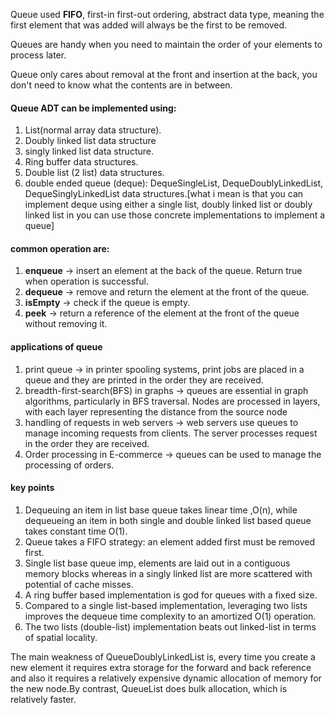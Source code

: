 Queue used **FIFO**, first-in first-out ordering, abstract data type, meaning the first element that was added will always be the first to be removed.

Queues are handy when you need to maintain the order of your elements to process later.

Queue only cares about removal at the front and insertion at the back, you don't need to know what the contents are in between.

#### Queue ADT can be implemented using:
1. List(normal array data structure).
2. Doubly linked list data structure
3. singly linked list data structure.
4. Ring buffer data structures.
5. Double list (2 list) data structures.
6. double ended queue (deque): DequeSingleList, DequeDoublyLinkedList, DequeSinglyLinkedList data structures.[what i mean is that you can implement deque using either a single list, doubly linked list or doubly linked list in you can use those concrete implementations to implement a queue]



#### common operation are:
1. **enqueue** -> insert an element at the back of the queue. Return true when operation is successful.
2. **dequeue** -> remove and return the element at the front of the queue.
3. **isEmpty** -> check if the queue is empty.
4. **peek** -> return a reference of the element at the front of the queue without removing it.


#### applications of queue 
1. print queue -> in printer spooling systems, print jobs are placed in a queue and they are printed in the order they are received.
2. breadth-first-search(BFS) in graphs -> queues are essential in graph algorithms, particularly in BFS traversal. Nodes are processed in layers, with each layer representing the distance from the source node
3. handling of requests in web servers -> web servers use queues to manage incoming requests from clients. The server processes request in the order they are received.
4. Order processing in E-commerce -> queues can be used to manage the processing of orders. 



#### key points
1. Dequeuing an item in list base queue takes linear time ,O(n), while dequeueing an item in both single and double linked list based queue takes constant time O(1).
2. Queue takes a FIFO strategy: an element added first must be removed first.
3. Single list base queue imp, elements are laid out in a contiguous memory blocks whereas in a singly linked list are more scattered with potential of cache misses.
4. A ring buffer based implementation is god for queues with a fixed size.
5. Compared to a single list-based implementation, leveraging two lists improves
the dequeue time complexity to an amortized O(1) operation.
6. The two lists (double-list) implementation beats out linked-list in terms of spatial locality.


The main weakness of QueueDoublyLinkedList is, every time you create a new element it requires extra storage for the forward and back reference and also it requires a relatively expensive dynamic allocation of memory for the new node.By contrast, QueueList does bulk allocation, which is relatively faster.

